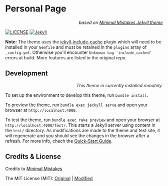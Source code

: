 # Personal Page 
*<div style="text-align: right"> based on [Minimal Mistakes Jekyll theme](https://mmistakes.github.io/minimal-mistakes/) </div>*

[![LICENSE](https://img.shields.io/badge/license-MIT-lightgrey.svg)](https://raw.githubusercontent.com/mmistakes/minimal-mistakes/master/LICENSE)
[![Jekyll](https://img.shields.io/badge/jekyll-%3E%3D%203.7-blue.svg)](https://jekyllrb.com/)


**Note:** The theme uses the [jekyll-include-cache](https://github.com/benbalter/jekyll-include-cache) plugin which will need to be installed in your `Gemfile` and must be retained in the `plugins` array of `_config.yml`. Otherwise you'll encounter `Unknown tag 'include_cached'` errors at build. More features are listed in the original repo.

<!--
  Dev note: The version number is currently hard-coded in these files:

    - package.json
    - README.md (this file)
    - docs/_data/theme.yml
    - docs/_pages/home.md (in Front Matter "excerpt")

  `package.json` holds the authoritative version number, and the others can be updated with `bundle exec rake version`.

  The following files should also be regenerated:

    - _includes/copyright.html, _includes/copyright.js, _sass/minimal-mistakes/_copyright.scss
      (Run `bundle exec rake clean` then `bundle exec rake copyright` - all three references `package.json`)
    - assets/js/main.min.js (Run `bundle exec rake js`, references `_includes/copyright.js`)

  *Tip*: The default Rake task will update all of the above files at once.

  Additionally, the license year is hard-coded in these files and are NOT covered by a Rake task:

    - README.md (this file, near the end)
    - LICENSE
-->


## Development
*<div style="text-align: right"> This theme in currently installed remotely. </div>*

To set up the environment to develop this theme, run `bundle install`.

To preview the theme, run `bundle exec jeckyll serve` and open your browser at `http://localhost:4000`. 

To test the theme, run `bundle exec rake preview` and open your browser at `http://localhost:4000/test/`. This starts a Jekyll server using content in the `test/` directory. As modifications are made to the theme and test site, it will regenerate and you should see the changes in the browser after a refresh. For more info, chech the [Quick-Start Guide](https://mmistakes.github.io/minimal-mistakes/docs/quick-start-guide/).

## Credits & License

Credits to [Minimal Mistakes](https://mmistakes.github.io/minimal-mistakes/)

The MIT License (MIT): [Original](https://mmistakes.github.io/minimal-mistakes/) | [Modified](LICENSE)
